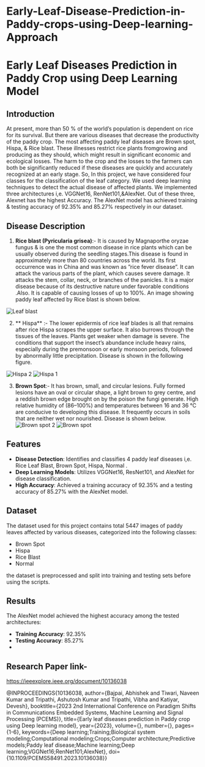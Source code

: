 # Early-Leaf-Disease-Prediction-in-Paddy-crops-using-Deep-learning-Approach
# Early Leaf Diseases Prediction in Paddy Crop using Deep Learning Model

## Introduction
At present, more than 50 % of the world’s population is dependent on rice for its survival. But there are various diseases that decrease the productivity of the paddy crop. The most affecting paddy leaf diseases are Brown spot, Hispa, & Rice blast. These illnesses restrict rice plants fromgrowing and producing as they should, which might result in significant economic and ecological losses. The harm to the crop and the losses to the farmers can both be significantly reduced if these diseases are quickly and accurately recognized at an early stage. So, In this project, we have considered four classes for the classification of the leaf category. We used deep learning techniques to detect the actual disease of affected plants. We implemented three architectures i,e. VGGNet16, RenNet101,&AlexNet. Out of these three, Alexnet has the highest Accuracy. The AlexNet model has achieved training & testing accuracy of 92.35% and 85.27% respectively in our dataset.


## Disease Description
1. **Rice blast (Pyricularia grisea)**:- It is caused by Magnaporthe oryzae fungus & is one the most common disease in rice plants which can be usually observed during the seedling stages.This disease is found in approximately more than 80 countries across the world. Its first occurrence was in China and was known as ”rice fever disease”. It can attack the various parts of the plant, which causes severe damage. It attacks the stem, collar, neck, or branches of the panicles. It is a major disease because of its destructive nature under favorable conditions .Also. It is capable of causing losses of up to 100%. An image showing paddy leaf affected by Rice blast is shown below.

![Leaf blast](https://github.com/user-attachments/assets/9a6af221-e7a7-4374-9520-e2006a875173)

2. ** Hispa** :- The lower epidermis of rice leaf blades is all that remains after rice Hispa scrapes the upper surface. It also burrows through the tissues of the leaves. Plants get weaker when damage is severe. The conditions that support the insect’s abundance include heavy rains, especially during the premonsoon or early monsoon periods, followed by abnormally little precipitation. Disease is shown in the following figure.

 ![Hispa 2](https://github.com/user-attachments/assets/79ee3049-49b3-4dda-ac55-d0eb069338d7)  ![Hispa 1](https://github.com/user-attachments/assets/adbd7c49-5693-4cfc-9f76-3260e4b22154)


3. **Brown Spot**:- It has brown, small, and circular lesions. Fully formed lesions have an oval or circular shape, a light brown to grey centre, and a reddish brown edge brought on by the poison the fungi generate. High relative humidity of (86–100%) and temperatures between 16 and 36 °C are conducive to developing this disease. It frequently occurs in soils that are neither wet nor nourished. Disease is shown below.
  ![Brown spot 2](https://github.com/user-attachments/assets/771977fc-1a0f-44f9-be18-3eb08fcc2b55)  ![Brown spot](https://github.com/user-attachments/assets/43c0315b-7a02-469a-ba14-a9bf72115d8c)

## Features
- **Disease Detection**: Identifies and classifies 4 paddy leaf diseases i,e. Rice Leaf Blast, Brown Spot, Hispa, Normal  .
- **Deep Learning Models**: Utilizes VGGNet16, ResNet101, and AlexNet for disease classification.
- **High Accuracy**: Achieved a training accuracy of 92.35% and a testing accuracy of 85.27% with the AlexNet model.



  




    



## Dataset
The dataset used for this project contains total 5447 images of paddy leaves affected by various diseases, categorized into the following classes:
- Brown Spot
- Hispa
- Rice Blast
- Normal

 the dataset is preprocessed and split into training and testing sets before using the scripts.

## Results
The AlexNet model achieved the highest accuracy among the tested architectures:
- **Training Accuracy**: 92.35%
- **Testing Accuracy**: 85.27%
- 


## Research Paper link-  
https://ieeexplore.ieee.org/document/10136038

@INPROCEEDINGS{10136038,
  author={Bajpai, Abhishek and Tiwari, Naveen Kumar and Tripathi, Ashutosh Kumar and Tripathi, Vibha and Katiyar, Devesh},
  booktitle={2023 2nd International Conference on Paradigm Shifts in Communications Embedded Systems, Machine Learning and Signal Processing (PCEMS)}, 
  title={Early leaf diseases prediction in Paddy crop using Deep learning model}, 
  year={2023},
  volume={},
  number={},
  pages={1-6},
  keywords={Deep learning;Training;Biological system modeling;Computational modeling;Crops;Computer architecture;Predictive models;Paddy leaf disease;Machine learning;Deep learning;VGGNet16;RenNet101;AlexNet},
  doi={10.1109/PCEMS58491.2023.10136038}}

